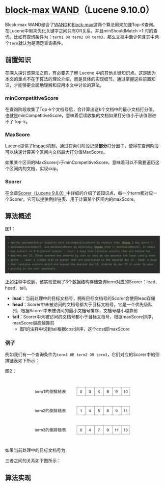 # [block-max WAND](https://www.amazingkoala.com.cn/Lucene/Search/)（Lucene 9.10.0）

Block-max WAND结合了[WAND](https://dl.acm.org/doi/10.1145/956863.956944)和[Block-max](http://engineering.nyu.edu/~suel/papers/bmw.pdf)这两个算法用来加速Top-K查询。在Lucene中用来优化关键字之间只有OR关系，并且minShouldMatch >1 时的查询。比如有查询条件为：`term1 OR term2 OR term3`，那么文档中至少包含其中两个`term`就认为是满足查询条件。

## 前置知识

在深入探讨该算法之前，有必要先了解 Lucene 中的其他关键知识点。这是因为本文的重点不在于算法的理论介绍，而是具体的实现细节。通过掌握这些前置知识，才能够更全面地理解和应用本文中讨论的算法。

### minCompetitiveScore

在查询阶段收集了Top-k个文档号后，会计算出这k个文档中的最小文档打分值，也就是minCompetitiveScore，意味着后续收集的文档如果打分值小于该值则进不了Top-k。

### MaxScore

Lucene提供了[Impact](https://amazingkoala.com.cn/Lucene/Search/2020/0904/%E7%B4%A2%E5%BC%95%E6%96%87%E4%BB%B6%E7%9A%84%E8%AF%BB%E5%8F%96%EF%BC%88%E5%8D%81%E4%BA%8C%EF%BC%89%E4%B9%8Bdoc&&pos&&pay/#impact)机制，通过在索引阶段记录**部分**打分因子，使得在查询阶段可以快速计算某个区间内文档最大打分值MaxScore。

如果某个区间的MaxScore小于minCompetitiveScore，意味着可以不需要遍历这个区间内的文档，实现skip。


### Scorer

在文章[Scorer（Lucene 9.6.0）](https://amazingkoala.com.cn/Lucene/Search/2023/0814/Scorer/)中详细的介绍了该知识点，每一个term都对应一个Scorer，它可以提供倒排链表、用于计算某个区间内的maxScore。


## 算法概述

图1：

<img src="block-max-WAND-image/1.png">

正如注释中说到，该实现使用了3个数据结构存储查询term对应的Scorer：lead、head、tail。

- **lead**：当前处理中的目标文档号，拥有目标文档号的Scorer会使用lead存储
- **head**：Scorer中未被访问的文档号都大于目标文档号，它是一个优先级队列，根据Scorer中未被访问的最小文档号排序，文档号越小越靠前
- **tail**：Scorer中未被访问的文档号都小于目标文档号，根据maxScore排序，maxScore越高越靠前
  - 图1的注释中说到tail根据cost排序，这个cost即maxScore

### 例子

例如我们有一个查询条件为`term1 OR term2 OR term3`，它们对应的Scorer中的倒排链表如下所示：

图2：

<img src="block-max-WAND-image/2.png"  width="500">

如果当前处理中的目标文档号为

三者之间的关系如下图所示：



## 算法实现
